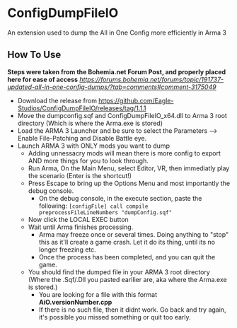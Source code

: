 # ConfigDumpFileIO
An extension used to dump the All in One Config more efficiently in Arma 3

## How To Use
**Steps were taken from the Bohemia.net Forum Post, and properly placed here for ease of access**
_https://forums.bohemia.net/forums/topic/191737-updated-all-in-one-config-dumps/?tab=comments#comment-3175049_

- Download the release from https://github.com/Eagle-Studios/ConfigDumpFileIO/releases/tag/1.1.1
- Move the dumpconfig.sqf and ConfigDumpFileIO_x64.dll to Arma 3 root directory (Which is where the Arma.exe is stored)
- Load the ARMA 3 Launcher and be sure to select the Parameters --> Enable File-Patching and Disable Battle eye.
- Launch ARMA 3 with ONLY mods you want to dump
  - Adding unnessacry mods will mean there is more config to export AND more things for you to look through.
  - Run Arma, On the Main Menu, select Editor, VR, then immediatly play the scenario (Enter is the shortcut!)
  - Press Escape to bring up the Options Menu and most importantly the debug console.
    - On the debug console, in the execute section, paste the following:
    ``` [configFile] call compile preprocessFileLineNumbers "dumpConfig.sqf" ```
  - Now click the LOCAL EXEC button
  - Wait until Arma finishes processing.
    - Arma may freeze once or several times. Doing anything to "stop" this as it'll create a game crash. Let it do its thing, until its no longer freezing etc.
    - Once the process has been completed, and you can quit the game. 
  - You should find the dumped file in your ARMA 3 root directory (Where the .Sqf/.Dll you pasted earilier are, aka where the Arma.exe is stored.)
    - You are looking for a file with this format **AiO.versionNumber.cpp**
    - If there is no such file, then it didnt work. Go back and try again, it's possible you missed something or quit too early.
